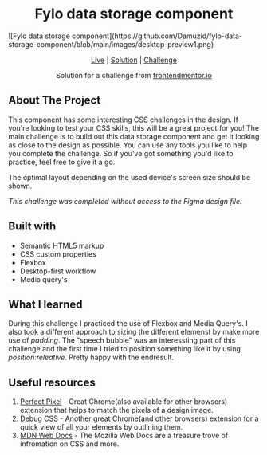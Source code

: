 <h1 align="center">Fylo data storage component</h1>
![Fylo data storage component](https://github.com/Damuzid/fylo-data-storage-component/blob/main/images/desktop-preview1.png)



<div align="center">

[Live](https://damuzid.github.io/fylo-data-storage-component/)
| [Solution]()
| [Challenge](https://www.frontendmentor.io/challenges/fylo-data-storage-component-1dZPRbV5n)

Solution for a challenge from [frontendmentor.io](https://www.frontendmentor.io/)
</div>



## About The Project

This component has some interesting CSS challenges in the design. If you're looking to test your CSS skills, this will be a great project for you!
The main challenge is to build out this data storage component and get it looking as close to the design as possible.
You can use any tools you like to help you complete the challenge. So if you've got something you'd like to practice, feel free to give it a go.

The optimal layout depending on the used device's screen size should be shown.</p>

*This challenge was completed without access to the Figma design file.*</p>

## Built with 

- Semantic HTML5 markup
- CSS custom properties
- Flexbox
- Desktop-first workflow
- Media query's

## What I learned

During this challenge I practiced the use of Flexbox and Media Query's. I also took a different approach to sizing the different elemenst by make more use of *padding*. The "speech bubble" was an interessting part of this challenge and the first time I tried to position something like it by using *position:releative*. Pretty happy with the endresult.

## Useful resources

1. [Perfect Pixel](https://chrome.google.com/webstore/detail/perfectpixel-by-welldonec/dkaagdgjmgdmbnecmcefdhjekcoceebi) - Great Chrome(also available for other browsers) extension that helps to match the pixels of a design image.
3. [Debug CSS](https://chrome.google.com/webstore/detail/debug-css/igiofjnckcagmjgdoaakafngegecjnkj) - Another great Chrome(and other browsers) extension for a quick view of all your elements by outlining them.  
2. [MDN Web Docs](https://developer.mozilla.org/en-US/) - The Mozilla Web Docs are a treasure trove of infromation on CSS and more.
